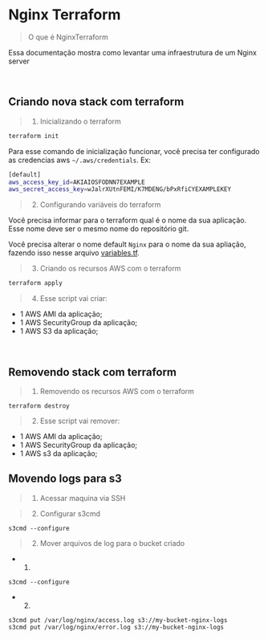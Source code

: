 # Nginx Terraform
> O que é NginxTerraform

Essa documentação mostra como levantar uma infraestrutura de um Nginx server


<br/>

## Criando nova stack com terraform

> 1. Inicializando o terraform

```sh
terraform init
```

Para esse comando de inicialização funcionar, você precisa ter configurado as credencias aws `~/.aws/credentials`. Ex:

```sh
[default]
aws_access_key_id=AKIAIOSFODNN7EXAMPLE
aws_secret_access_key=wJalrXUtnFEMI/K7MDENG/bPxRfiCYEXAMPLEKEY
```

> 2. Configurando variáveis do terraform

Você precisa informar para o terraform qual é o nome da sua aplicação. Esse nome deve ser o mesmo nome do repositório git.

Você precisa alterar o nome default `Nginx` para o nome da sua apliação, fazendo isso nesse arquivo [variables.tf](/variables.tf).


> 3. Criando os recursos AWS com o terraform

```sh
terraform apply
```

> 4. Esse script vai criar:
- 1 AWS AMI da aplicação;
- 1 AWS SecurityGroup da aplicação;
- 1 AWS S3 da aplicação;

<br/>

## Removendo stack com terraform

> 1. Removendo os recursos AWS com o terraform

```
terraform destroy
```

> 2. Esse script vai remover:
- 1 AWS AMI da aplicação;
- 1 AWS SecurityGroup da aplicação;
- 1 AWS s3 da aplicação;

## Movendo logs para s3

> 1. Acessar maquina via SSH

> 2. Configurar s3cmd

```
s3cmd --configure
```

> 2. Mover arquivos de log para o bucket criado

- 1. 

```
s3cmd --configure
```
- 2. 

```
s3cmd put /var/log/nginx/access.log s3://my-bucket-nginx-logs
s3cmd put /var/log/nginx/error.log s3://my-bucket-nginx-logs

```

